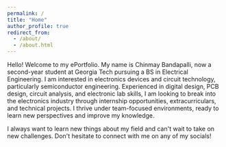 ```yaml
---
permalink: /
title: "Home"
author_profile: true
redirect_from: 
  - /about/
  - /about.html
---
```

Hello! Welcome to my ePortfolio. My name is Chinmay Bandapalli, now a second-year student at Georgia Tech pursuing a BS in Electrical Engineering. I am interested in electronics devices and circuit technology, particularly semiconductor engineering. Experienced in digital design, PCB design, circuit analysis, and electronic lab skills, I am looking to break into the electronics industry through internship opportunities, extracurriculars, and technical projects. I thrive under team-focused environments, ready to learn new perspectives and improve my knowledge.

I always want to learn new things about my field and can't wait to take on new challenges. Don't hesitate to connect with me on any of my socials!
